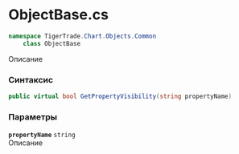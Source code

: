 
# ObjectBase.cs
```csharp
namespace TigerTrade.Chart.Objects.Common  
    class ObjectBase
```

Описание

### Синтаксис
```csharp
public virtual bool GetPropertyVisibility(string propertyName)
```

### Параметры
**`propertyName`** `string`  
 Описание  
  

                    
                    